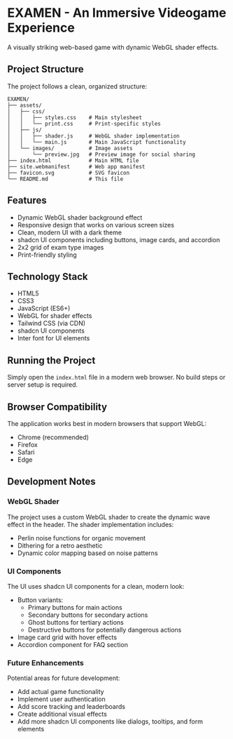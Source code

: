# EXAMEN - An Immersive Videogame Experience

A visually striking web-based game with dynamic WebGL shader effects.

## Project Structure

The project follows a clean, organized structure:

```
EXAMEN/
├── assets/
│   ├── css/
│   │   ├── styles.css    # Main stylesheet
│   │   └── print.css     # Print-specific styles
│   ├── js/
│   │   ├── shader.js     # WebGL shader implementation
│   │   └── main.js       # Main JavaScript functionality
│   └── images/           # Image assets
│       └── preview.jpg   # Preview image for social sharing
├── index.html            # Main HTML file
├── site.webmanifest      # Web app manifest
├── favicon.svg           # SVG favicon
└── README.md             # This file
```

## Features

- Dynamic WebGL shader background effect
- Responsive design that works on various screen sizes
- Clean, modern UI with a dark theme
- shadcn UI components including buttons, image cards, and accordion
- 2x2 grid of exam type images
- Print-friendly styling

## Technology Stack

- HTML5
- CSS3
- JavaScript (ES6+)
- WebGL for shader effects
- Tailwind CSS (via CDN)
- shadcn UI components
- Inter font for UI elements

## Running the Project

Simply open the `index.html` file in a modern web browser. No build steps or server setup is required.

## Browser Compatibility

The application works best in modern browsers that support WebGL:
- Chrome (recommended)
- Firefox
- Safari
- Edge

## Development Notes

### WebGL Shader

The project uses a custom WebGL shader to create the dynamic wave effect in the header. The shader implementation includes:

- Perlin noise functions for organic movement
- Dithering for a retro aesthetic
- Dynamic color mapping based on noise patterns

### UI Components

The UI uses shadcn UI components for a clean, modern look:

- Button variants:
  - Primary buttons for main actions
  - Secondary buttons for secondary actions
  - Ghost buttons for tertiary actions
  - Destructive buttons for potentially dangerous actions
- Image card grid with hover effects
- Accordion component for FAQ section

### Future Enhancements

Potential areas for future development:
- Add actual game functionality
- Implement user authentication
- Add score tracking and leaderboards
- Create additional visual effects
- Add more shadcn UI components like dialogs, tooltips, and form elements
